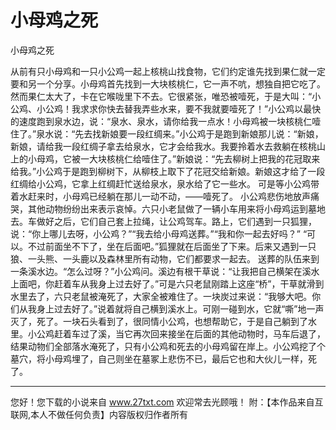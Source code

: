 # 小母鸡之死

小母鸡之死 

从前有只小母鸡和一只小公鸡一起上核桃山找食物，它们约定谁先找到果仁就一定要和另一个分享。小母鸡首先找到一大块核桃仁，它一声不吭，想独自把它吃了。然而果仁太大了，卡在它喉咙里下不去。它很紧张，唯恐被噎死，于是大叫：“小公鸡、小公鸡！我求求你快去替我弄些水来，要不我就要噎死了！”小公鸡以最快的速度跑到泉水边，说：“泉水、泉水，请你给我一点水！小母鸡被一块核桃仁噎住了。”泉水说：“先去找新娘要一段红绸来。”小公鸡于是跑到新娘那儿说：“新娘，新娘，请给我一段红绸子拿去给泉水，它才会给我水。我要拎着水去救躺在核桃山上的小母鸡，它被一大块核桃仁给噎住了。”新娘说：“先去柳树上把我的花冠取来给我。”小公鸡于是跑到柳树下，从柳枝上取下了花冠交给新娘。新娘这才给了一段红绸给小公鸡，它拿上红绸赶忙送给泉水，泉水给了它一些水。 
可是等小公鸡带着水赶来时，小母鸡已经躺在那儿一动不动，――噎死了。 
小公鸡悲伤地放声痛哭，其他动物纷纷出来表示哀悼。六只小老鼠做了一辆小车用来将小母鸡运到墓地去。车做好之后，它们自己套上拉绳，让公鸡驾车。路上，它们遇到一只狐狸，说：“你上哪儿去呀，小公鸡？”“我去给小母鸡送葬。”“我和你一起去好吗？” 
“可以。不过前面坐不下了，坐在后面吧。”狐狸就在后面坐了下来。后来又遇到一只狼、一头熊、一头鹿以及森林里所有动物，它们都要求一起去。 
送葬的队伍来到一条溪水边。“怎么过呀？”小公鸡问。溪边有根干草说：“让我把自己横架在溪水上面吧，你赶着车从我身上过去好了。”可是六只老鼠刚踏上这座“桥”，干草就滑到水里去了，六只老鼠被淹死了，大家全被难住了。一块炭过来说：“我够大吧。你们从我身上过去好了。”说着就将自己横到溪水上。可刚一碰到水，它就“嘶”地一声灭了，死了。一块石头看到了，很同情小公鸡，也想帮助它，于是自己躺到了水里。小公鸡赶着车过了溪，当它再次回来接坐在后面的其他动物时，马车后退了，结果动物们全部落水淹死了，只有小公鸡和死去的小母鸡留在岸上。小公鸡挖了个墓穴，将小母鸡埋了，自己则坐在墓冢上悲伤不已，最后它也和大伙儿一样，死了。 

                  
--------------------
您好！您下载的小说来自 www.27txt.com 欢迎常去光顾哦！
附：【本作品来自互联网,本人不做任何负责】内容版权归作者所有